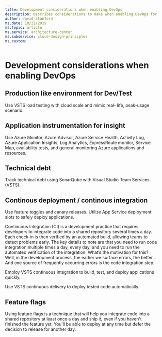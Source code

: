 ```yaml
---
title: Development considerations when enabling DevOps
description: Describes considerations to make when enabling DevOps for your workload.
author: david-stanford
ms.date: 10/21/2019
ms.topic: article
ms.service: architecture-center
ms.subservice: cloud-design-principles
ms.custom: 
---
```


# Development considerations when enabling DevOps

## Production like environment for Dev/Test

Use VSTS load testing with cloud scale and mimic real- life, peak-usage scenario.

## Application instrumentation for insight

Use Azure Monitor, Azure Advisor, Azure Service Health, Activity Log, Azure Application Insights, Log Analytics, ExpressRoute monitor, Service Map, availability tests, and general monitoring Azure applications and resources.

## Technical debt

Track technical debt using SonarQube with Visual Studio Team Services (VSTS).

## Continous deployment / continous integration

Use feature toggles and canary releases. Utilize App Service deployment slots to safely deploy applications.

Continuous Integration (CI) is a development practice that requires developers to integrate code into a shared repository several times a day. Each check-in is then verified by an automated build, allowing teams to detect problems early. The key details to note are that you need to run code integration multiple times a day, every day, and you need to run the automated verification of the integration. What’s the motivation for this? Well, in the development process, the earlier we surface errors, the better. And one source of frequently occurring errors is the code integration step.

Employ VSTS continuous integration to build, test, and deploy applications quickly.

Use VSTS continuous delivery to deploy tested code automatically.

## Feature flags

Using feature flags is a technique that will help you integrate code into a shared repository at least once a day and ship it, even if you haven't finished the feature yet. You'll be able to deploy at any time but defer the decision to release for another day.